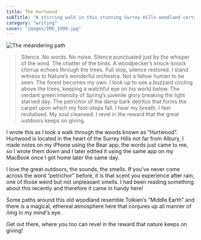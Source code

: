 ```yaml
---
title: The Hurtwood
subTitle: "A stirring walk in this stunning Surrey Hills woodland certainly got the wordsmith in me engaged with my environment!"
category: "writing"
cover: "images/IMG_1999.jpg"
---
```


![The meandering path](images/IMG_1999.jpg)

> Silence. No words. No noise. Silence punctuated just by the whisper of the wind. The chatter of the birds. A woodpecker’s knock-knock chirrup echoes through the trees. Full stop, silence restored. I stand witness to Nature’s wonderful orchestra. Not a fellow human to be seen. The forest becomes my own.  I look up to see a buzzard circling above the trees, keeping a watchful eye on his world below. The verdant green intensity of Spring’s juvenile glory breaking the light starved day. The petrichor of the damp  bark detritus that forms the carpet upon which my foot-steps fall. I hear my breath. I feel revitalised. My soul cleansed. I revel in the reward that the great outdoors keeps on giving.

I wrote this as I took a walk through the woods known as “Hurtwood”. Hurtwood is located in the heart of the Surrey Hills not far from Albury, I made notes on my iPhone using the Bear app, the words just came to me, so I wrote them down and I later edited it using the same app on my MacBook once I got home later the same day. 

I love the great outdoors, the sounds, the smells. If you’ve never come across the word “petrichor” before, it is that scent you experience after rain, one of those weird but not unpleasant smells. I had been reading something about this recently and therefore it came in handy here!

Some paths around this old woodland resemble Tolkien’s “Middle Earth” and there is a magical, ethereal atmosphere here that conjures up all manner of /img in my mind's eye.

Get out there, where you too can revel in the reward that nature keeps on giving!
